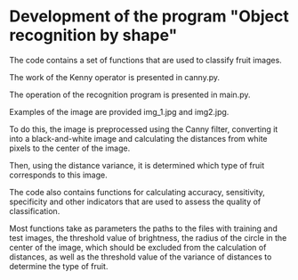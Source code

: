 # Development of the program "Object recognition by shape"
The code contains a set of functions that are used to classify fruit images.

The work of the Kenny operator is presented in canny.py.

The operation of the recognition program is presented in main.py.

Examples of the image are provided img_1.jpg and img2.jpg.

To do this, the image is preprocessed using the Canny filter, converting it into a black-and-white image and calculating the distances from white pixels to the center of the image.

Then, using the distance variance, it is determined which type of fruit corresponds to this image.

The code also contains functions for calculating accuracy, sensitivity, specificity and other indicators that are used to assess the quality of classification.

Most functions take as parameters the paths to the files with training and test images, the threshold value of brightness, the radius of the circle in the center of the image, which should be excluded from the calculation of distances, as well as the threshold value of the variance of distances to determine the type of fruit.

